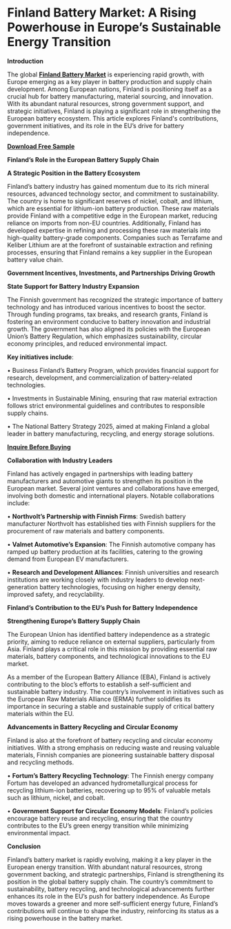 # Finland Battery Market: A Rising Powerhouse in Europe’s Sustainable Energy Transition

**Introduction** 

The global **[Finland Battery Market](https://www.nextmsc.com/report/finland-battery-market)** is experiencing rapid growth, with Europe emerging as a key player in battery production and supply chain development. Among European nations, Finland is positioning itself as a crucial hub for battery manufacturing, material sourcing, and innovation. With its abundant natural resources, strong government support, and strategic initiatives, Finland is playing a significant role in strengthening the European battery ecosystem. This article explores Finland's contributions, government initiatives, and its role in the EU’s drive for battery independence.

**[Download Free Sample](https://www.nextmsc.com/finland-battery-market/request-sample)**

**Finland’s Role in the European Battery Supply Chain**

**A Strategic Position in the Battery Ecosystem**

Finland’s battery industry has gained momentum due to its rich mineral resources, advanced technology sector, and commitment to sustainability. The country is home to significant reserves of nickel, cobalt, and lithium, which are essential for lithium-ion battery production. These raw materials provide Finland with a competitive edge in the European market, reducing reliance on imports from non-EU countries.
Additionally, Finland has developed expertise in refining and processing these raw materials into high-quality battery-grade components. Companies such as Terrafame and Keliber Lithium are at the forefront of sustainable extraction and refining processes, ensuring that Finland remains a key supplier in the European battery value chain.

**Government Incentives, Investments, and Partnerships Driving Growth**

**State Support for Battery Industry Expansion**

The Finnish government has recognized the strategic importance of battery technology and has introduced various incentives to boost the sector. Through funding programs, tax breaks, and research grants, Finland is fostering an environment conducive to battery innovation and industrial growth. The government has also aligned its policies with the European Union’s Battery Regulation, which emphasizes sustainability, circular economy principles, and reduced environmental impact.

**Key initiatives include**:

•	Business Finland’s Battery Program, which provides financial support for research, development, and commercialization of battery-related technologies.

•	Investments in Sustainable Mining, ensuring that raw material extraction follows strict environmental guidelines and contributes to responsible supply chains.

•	The National Battery Strategy 2025, aimed at making Finland a global leader in battery manufacturing, recycling, and energy storage solutions.

**[Inquire Before Buying](https://www.nextmsc.com/finland-battery-market/inquire-before-buying)**

**Collaboration with Industry Leaders**

Finland has actively engaged in partnerships with leading battery manufacturers and automotive giants to strengthen its position in the European market. Several joint ventures and collaborations have emerged, involving both domestic and international players. Notable collaborations include:

•	**Northvolt’s Partnership with Finnish Firms**: Swedish battery manufacturer Northvolt has established ties with Finnish suppliers for the procurement of raw materials and battery components.

•	**Valmet Automotive’s Expansion**: The Finnish automotive company has ramped up battery production at its facilities, catering to the growing demand from European EV manufacturers.

•	**Research and Development Alliances**: Finnish universities and research institutions are working closely with industry leaders to develop next-generation battery technologies, focusing on higher energy density, improved safety, and recyclability.

**Finland’s Contribution to the EU’s Push for Battery Independence**

**Strengthening Europe’s Battery Supply Chain**

The European Union has identified battery independence as a strategic priority, aiming to reduce reliance on external suppliers, particularly from Asia. Finland plays a critical role in this mission by providing essential raw materials, battery components, and technological innovations to the EU market.

As a member of the European Battery Alliance (EBA), Finland is actively contributing to the bloc’s efforts to establish a self-sufficient and sustainable battery industry. The country’s involvement in initiatives such as the European Raw Materials Alliance (ERMA) further solidifies its importance in securing a stable and sustainable supply of critical battery materials within the EU.

**Advancements in Battery Recycling and Circular Economy**

Finland is also at the forefront of battery recycling and circular economy initiatives. With a strong emphasis on reducing waste and reusing valuable materials, Finnish companies are pioneering sustainable battery disposal and recycling methods.

•	**Fortum’s Battery Recycling Technology**: The Finnish energy company Fortum has developed an advanced hydrometallurgical process for recycling lithium-ion batteries, recovering up to 95% of valuable metals such as lithium, nickel, and cobalt.

•	**Government Support for Circular Economy Models**: Finland’s policies encourage battery reuse and recycling, ensuring that the country contributes to the EU’s green energy transition while minimizing environmental impact.

**Conclusion**

Finland’s battery market is rapidly evolving, making it a key player in the European energy transition. With abundant natural resources, strong government backing, and strategic partnerships, Finland is strengthening its position in the global battery supply chain. The country’s commitment to sustainability, battery recycling, and technological advancements further enhances its role in the EU’s push for battery independence. As Europe moves towards a greener and more self-sufficient energy future, Finland’s contributions will continue to shape the industry, reinforcing its status as a rising powerhouse in the battery market.
